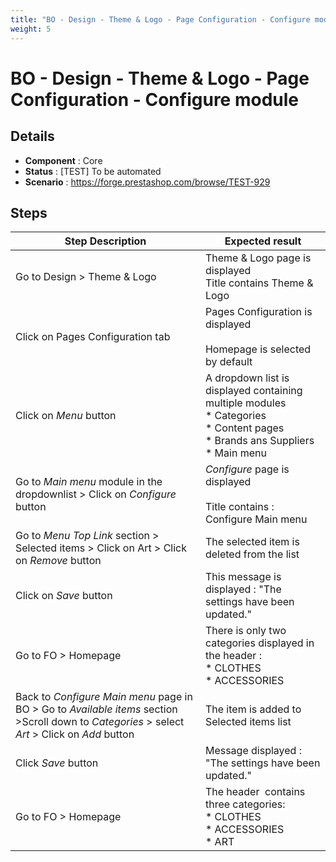 ```yaml
---
title: "BO - Design - Theme & Logo - Page Configuration - Configure module"
weight: 5
---
```


# BO - Design - Theme & Logo - Page Configuration - Configure module
## Details
* **Component** : Core
* **Status** : [TEST] To be automated
* **Scenario** : https://forge.prestashop.com/browse/TEST-929

## Steps
| Step Description | Expected result |
| ----- | ----- |
| Go to Design > Theme & Logo | Theme & Logo page is displayed<br>Title contains Theme & Logo |
| Click on Pages Configuration tab | Pages Configuration is displayed<br><br>Homepage is selected by default |
| Click on *Menu* button | A dropdown list is displayed containing multiple modules<br> * Categories<br> * Content pages<br> * Brands ans Suppliers<br> * Main menu |
| Go to *Main menu* module in the dropdownlist > Click on *Configure* button | *Configure* page is displayed<br><br>Title contains : Configure Main menu |
| Go to *Menu Top Link* section > Selected items > Click on Art > Click on *Remove* button | The selected item is deleted from the list |
| Click on *Save* button | This message is displayed : "The settings have been updated." |
| Go to FO > Homepage | There is only two categories displayed in the header :<br> * CLOTHES<br> * ACCESSORIES |
| Back to *Configure Main menu* page in BO > Go to *Available items* section >Scroll down to *Categories* > select *Art* > Click on *Add* button | The item is added to Selected items list |
| Click *Save* button | Message displayed : "The settings have been updated." |
| Go to FO > Homepage | The header  contains three categories:<br> * CLOTHES<br> * ACCESSORIES<br> * ART |